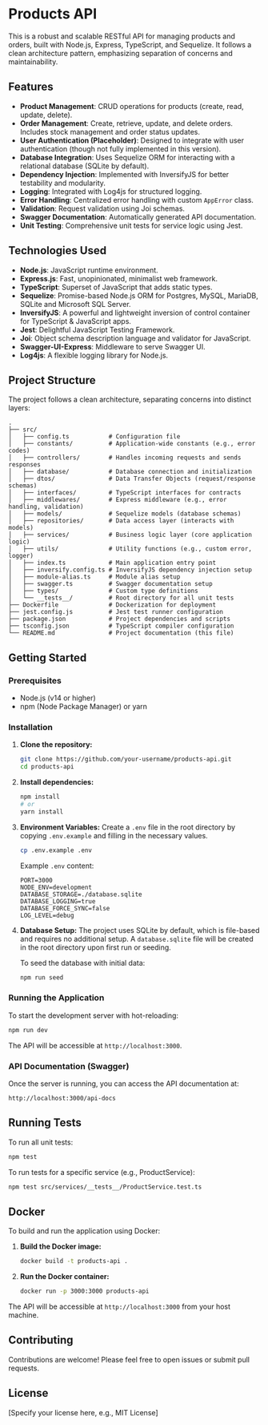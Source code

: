 # Products API

This is a robust and scalable RESTful API for managing products and orders, built with Node.js, Express, TypeScript, and Sequelize. It follows a clean architecture pattern, emphasizing separation of concerns and maintainability.

## Features

- **Product Management**: CRUD operations for products (create, read, update, delete).
- **Order Management**: Create, retrieve, update, and delete orders. Includes stock management and order status updates.
- **User Authentication (Placeholder)**: Designed to integrate with user authentication (though not fully implemented in this version).
- **Database Integration**: Uses Sequelize ORM for interacting with a relational database (SQLite by default).
- **Dependency Injection**: Implemented with InversifyJS for better testability and modularity.
- **Logging**: Integrated with Log4js for structured logging.
- **Error Handling**: Centralized error handling with custom `AppError` class.
- **Validation**: Request validation using Joi schemas.
- **Swagger Documentation**: Automatically generated API documentation.
- **Unit Testing**: Comprehensive unit tests for service logic using Jest.

## Technologies Used

- **Node.js**: JavaScript runtime environment.
- **Express.js**: Fast, unopinionated, minimalist web framework.
- **TypeScript**: Superset of JavaScript that adds static types.
- **Sequelize**: Promise-based Node.js ORM for Postgres, MySQL, MariaDB, SQLite and Microsoft SQL Server.
- **InversifyJS**: A powerful and lightweight inversion of control container for TypeScript & JavaScript apps.
- **Jest**: Delightful JavaScript Testing Framework.
- **Joi**: Object schema description language and validator for JavaScript.
- **Swagger-UI-Express**: Middleware to serve Swagger UI.
- **Log4js**: A flexible logging library for Node.js.

## Project Structure

The project follows a clean architecture, separating concerns into distinct layers:

```
.
├── src/
│   ├── config.ts           # Configuration file
│   ├── constants/          # Application-wide constants (e.g., error codes)
│   ├── controllers/        # Handles incoming requests and sends responses
│   ├── database/           # Database connection and initialization
│   ├── dtos/               # Data Transfer Objects (request/response schemas)
│   ├── interfaces/         # TypeScript interfaces for contracts
│   ├── middlewares/        # Express middleware (e.g., error handling, validation)
│   ├── models/             # Sequelize models (database schemas)
│   ├── repositories/       # Data access layer (interacts with models)
│   ├── services/           # Business logic layer (core application logic)
│   ├── utils/              # Utility functions (e.g., custom error, logger)
│   ├── index.ts            # Main application entry point
│   ├── inversify.config.ts # InversifyJS dependency injection setup
│   ├── module-alias.ts     # Module alias setup
│   ├── swagger.ts          # Swagger documentation setup
│   ├── types/              # Custom type definitions
│   └── __tests__/          # Root directory for all unit tests
├── Dockerfile              # Dockerization for deployment
├── jest.config.js          # Jest test runner configuration
├── package.json            # Project dependencies and scripts
├── tsconfig.json           # TypeScript compiler configuration
└── README.md               # Project documentation (this file)
```

## Getting Started

### Prerequisites

- Node.js (v14 or higher)
- npm (Node Package Manager) or yarn

### Installation

1. **Clone the repository:**
   ```bash
   git clone https://github.com/your-username/products-api.git
   cd products-api
   ```

2. **Install dependencies:**
   ```bash
   npm install
   # or
   yarn install
   ```

3. **Environment Variables:**
   Create a `.env` file in the root directory by copying `.env.example` and filling in the necessary values.

   ```bash
   cp .env.example .env
   ```

   Example `.env` content:
   ```
   PORT=3000
   NODE_ENV=development
   DATABASE_STORAGE=./database.sqlite
   DATABASE_LOGGING=true
   DATABASE_FORCE_SYNC=false
   LOG_LEVEL=debug
   ```

4. **Database Setup:**
   The project uses SQLite by default, which is file-based and requires no additional setup. A `database.sqlite` file will be created in the root directory upon first run or seeding.

   To seed the database with initial data:
   ```bash
   npm run seed
   ```

### Running the Application

To start the development server with hot-reloading:

```bash
npm run dev
```

The API will be accessible at `http://localhost:3000`.

### API Documentation (Swagger)

Once the server is running, you can access the API documentation at:

`http://localhost:3000/api-docs`

## Running Tests

To run all unit tests:

```bash
npm test
```

To run tests for a specific service (e.g., ProductService):

```bash
npm test src/services/__tests__/ProductService.test.ts
```

## Docker

To build and run the application using Docker:

1. **Build the Docker image:**
   ```bash
   docker build -t products-api .
   ```

2. **Run the Docker container:**
   ```bash
   docker run -p 3000:3000 products-api
   ```

The API will be accessible at `http://localhost:3000` from your host machine.

## Contributing

Contributions are welcome! Please feel free to open issues or submit pull requests.

## License

[Specify your license here, e.g., MIT License]
